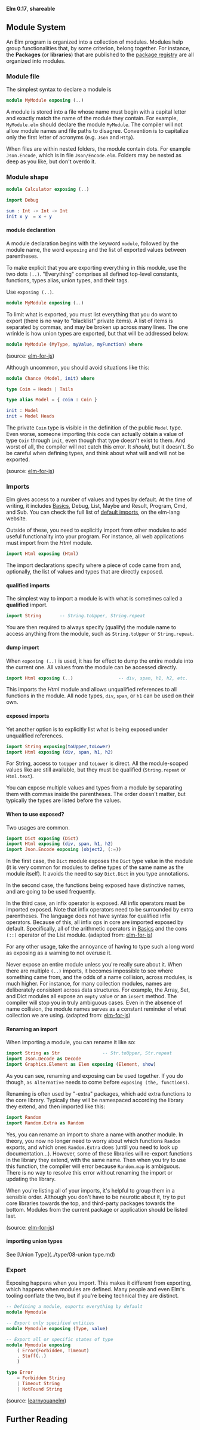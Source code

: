 **Elm 0.17**, **shareable** 

## Module System

An Elm program is organized into a collection of modules. Modules help group functionalities that, by some criterion, belong together. For instance, the **Packages** (or **libraries**) that are published to the [package registry](http://package.elm-lang.org/) are all organized into modules.


### Module file

The simplest syntax to declare a module is

```elm
module MyModule exposing (..)
```

A module is stored into a file whose name must begin with a capital letter and exactly match the name of the module they contain. For example, `MyModule.elm` should declare the module `MyModule`. The compiler will not allow module names and file paths to disagree. Convention is to capitalize only the first letter of acronyms (e.g. `Json` and `Http`).

When files are within nested folders, the module contain dots. For example `Json.Encode`, which is in file `Json/Encode.elm`. Folders may be nested as deep as you like, but don't overdo it. 


### Module shape

```elm
module Calculator exposing (..)

import Debug

sum : Int -> Int -> Int
init x y  = x + y
```

#### module declaration 

A module declaration begins with the keyword `module`, followed by the module name, the word `exposing` and the list of exported values between parentheses. 

To make explicit that you are exporting everything in this module, use the two dots `(..)`. "Everything" comprises all defined top-level constants, functions, types alias, union types, and their tags.

Use `exposing (..)`.

```elm
module MyModule exposing (..)
```

To limit what is exported, you must list everything that you do want to export (there is no way to "blacklist" private items). A list of items is separated by commas, and may be broken up across many lines. The one wrinkle is how union types are exported, but that will be addressed below.

```elm
module MyModule (MyType, myValue, myFunction) where
```

(source: [elm-for-js](https://github.com/elm-guides/elm-for-js/blob/master/Modules,%20Exports,%20and%20Imports.md))


Although uncommon, you should avoid situations like this:

```elm
module Chance (Model, init) where

type Coin = Heads | Tails

type alias Model = { coin : Coin }

init : Model
init = Model Heads
```

The private `Coin` type is visible in the definition of the public `Model` type. Even worse, someone importing this code can actually obtain a value of type `Coin` through `init`, even though that type doesn't exist to them. And worst of all, the compiler will not catch this error. It *should*, but it doesn't. So be careful when defining types, and think about what will and will not be exported.

(source: [elm-for-js](https://github.com/elm-guides/elm-for-js/blob/master/Modules,%20Exports,%20and%20Imports.md))

### Imports

Elm gives access to a number of values and types by default. At the time of writing, it includes [Basics](http://package.elm-lang.org/packages/elm-lang/core/latest/Basics), Debug, List, Maybe and Result, Program, Cmd, and Sub. You can check the full list of [default imports](http://package.elm-lang.org/packages/elm-lang/core/latest/#default-imports), on the elm-lang website. 

Outside of these, you need to explicitly import from other modules to add useful functionality into your program. For instance, all web applications must import from the _Html_ module. 

```elm
import Html exposing (Html)
```

The import declarations specify where a piece of code came from and, optionally, the list of values and types that are directly exposed.

#### qualified imports

The simplest way to import a module is with what is sometimes called a **qualified** import. 

```elm
import String       -- String.toUpper, String.repeat
```

You are then required to always specify (qualify) the module name to access anything from the module, such as `String.toUpper` or `String.repeat`.

#### dump import

When `exposing (..)` is used, it has for effect to dump the entire module into the current one.  All values from the module can be accessed directly. 

```elm
import Html exposing (..)                 -- div, span, h1, h2, etc.
```

This imports the _Html_ module and allows unqualified references to all functions in the module. All node types, `div`, `span`, or `h1` can be used on their own.

#### exposed imports

Yet another option is to explicitly list what is being exposed under unqualified references. 

```elm
import String exposing(toUpper,toLower)
import Html exposing (div, span, h1, h2)
```

For String, access to `toUpper` and `toLower` is direct. All the module-scoped values like are still available, but they must be qualified (`String.repeat` or `Html.text`). 

You can expose multiple values and types from a module by separating them with commas inside the parentheses. The order doesn't matter, but typically the types are listed before the values.


#### When to use exposed?

Two usages are common. 

```elm
import Dict exposing (Dict)
import Html exposing (div, span, h1, h2)
import Json.Encode exposing (object2, (:=))
```

In the first case, the `Dict` module exposes the `Dict` type value in the module (it is very common for modules to define types of the same name as the module itself). It avoids the need to say `Dict.Dict` in you type annotations. 

In the second case, the functions being exposed have distinctive names, and are going to be used frequently.

In the third case, an infix operator is exposed. All infix operators must be imported exposed. Note that infix operators need to be surrounded by extra parentheses. The language does not have syntax for qualified infix operators. Because of this, all infix ops in core are imported exposed by default. Specifically, all of the arithmetic operators in [Basics](http://package.elm-lang.org/packages/elm-lang/core/latest/Basics)  and the cons `(::)` operator of the List module. (adapted from: [elm-for-js](https://github.com/elm-guides/elm-for-js/blob/master/Modules,%20Exports,%20and%20Imports.md))

For any other usage, take the annoyance of having to type such a long word as exposing as a warning to not overuse it. 

Never expose an entire module unless you're really sure about it. When there are multiple `(..)` imports, it becomes impossible to see where something came from, and the odds of a name collision, across modules, is much higher. For instance, for many collection modules, names are deliberately consistent across data structures. For example, the Array, Set, and Dict modules all expose an `empty` value or an `insert` method. The compiler will stop you in truly ambiguous cases. Even in the absence of name collision, the module names serves as a constant reminder of what collection we are using.  (adapted from: [elm-for-js](https://github.com/elm-guides/elm-for-js/blob/master/Modules,%20Exports,%20and%20Imports.md))

#### Renaming an import

When importing a module, you can rename it like so:

```elm
import String as Str                -- Str.toUpper, Str.repeat
import Json.Decode as Decode
import Graphics.Element as Elem exposing (Element, show)
```

As you can see, renaming and exposing can be used together. If you do though, `as Alternative` needs to come before `exposing (the, functions)`.

Renaming is often used by "-extra" packages, which add extra functions to the core library. Typically they will be namespaced according the library they extend, and then imported like this:

```elm
import Random
import Random.Extra as Random
```

Yes, you can rename an import to share a name with another module. In theory, you now no longer need to worry about which functions `Random` exports, and which ones `Random.Extra` does (until you need to look up documentation…). However, some of these libraries will re-export functions in the library they extend, with the same name. Then when you try to use this function, the compiler will error because `Random.map` is ambiguous. There is no way to resolve this error without renaming the import or updating the library.

When you're listing all of your imports, it's helpful to group them in a sensible order. Although you don't have to be neurotic about it, try to put core libraries towards the top, and third-party packages towards the bottom. Modules from the current package or application should be listed last.

(source: [elm-for-js](https://github.com/elm-guides/elm-for-js/blob/master/Modules,%20Exports,%20and%20Imports.md))

#### importing union types

See [Union Type](../type/08-union type.md)


### Export

Exposing happens when you import. This makes it different from exporting, which happens when modules are defined. Many people and even Elm's tooling conflate the two, but if you're being technical they are distinct.


```elm
-- Defining a module, exports everything by default
module Mymodule

-- Export only specified entities
module Mymodule exposing (Type, value) 

-- Export all or specific states of type
module Mymodule exposing
    ( Error(Forbidden, Timeout)
    , Stuff(..)
    )

type Error
    = Forbidden String
    | Timeout String
    | NotFound String
```

(source: [learnyouanelm](https://github.com/learnyouanelm/learnyouanelm.github.io/blob/master/pages/02-starting-out.md))

## Further Reading

